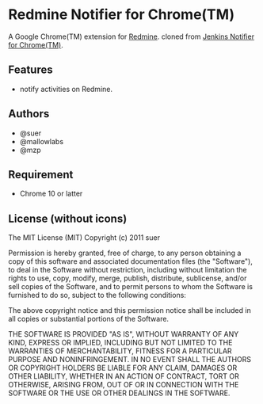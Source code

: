 Redmine Notifier for Chrome(TM)
======================================
A Google Chrome(TM) extension for [Redmine](http://redmine.org/).
cloned from [Jenkins Notifier for Chrome(TM)](https://github.com/mallowlabs/jenkins-notifier-for-chrome).

Features
----------------
 * notify activities on Redmine.

Authors
----------------
 * @suer
 * @mallowlabs
 * @mzp

Requirement
----------------
 * Chrome 10 or latter

License (without icons)
------------------------------
The MIT License (MIT)
Copyright (c) 2011 suer

Permission is hereby granted, free of charge, to any person obtaining a copy of this software and associated documentation files (the "Software"), to deal in the Software without restriction, including without limitation the rights to use, copy, modify, merge, publish, distribute, sublicense, and/or sell copies of the Software, and to permit persons to whom the Software is furnished to do so, subject to the following conditions:

The above copyright notice and this permission notice shall be included in all copies or substantial portions of the Software.

THE SOFTWARE IS PROVIDED "AS IS", WITHOUT WARRANTY OF ANY KIND, EXPRESS OR IMPLIED, INCLUDING BUT NOT LIMITED TO THE WARRANTIES OF MERCHANTABILITY, FITNESS FOR A PARTICULAR PURPOSE AND NONINFRINGEMENT. IN NO EVENT SHALL THE AUTHORS OR COPYRIGHT HOLDERS BE LIABLE FOR ANY CLAIM, DAMAGES OR OTHER LIABILITY, WHETHER IN AN ACTION OF CONTRACT, TORT OR OTHERWISE, ARISING FROM, OUT OF OR IN CONNECTION WITH THE SOFTWARE OR THE USE OR OTHER DEALINGS IN THE SOFTWARE.
